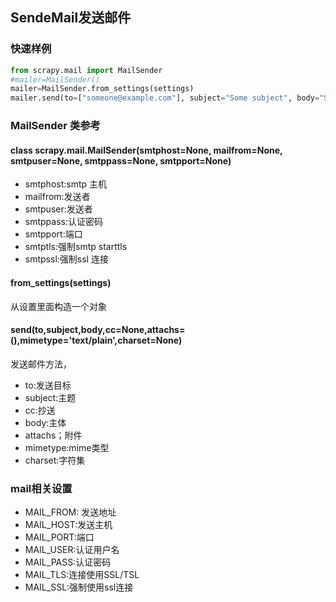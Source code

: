 ## SendeMail发送邮件

### 快速样例
```python
from scrapy.mail import MailSender
#mailer=MailSender()
mailer=MailSender.from_settings(settings)
mailer.send(to=["someone@example.com"], subject="Some subject", body="Some body", cc=["another@example.com"])
```
### MailSender 类参考
#### class scrapy.mail.MailSender(smtphost=None, mailfrom=None, smtpuser=None, smtppass=None, smtpport=None)
* smtphost:smtp 主机
* mailfrom:发送者
* smtpuser:发送者
* smtppass:认证密码
* smtpport:端口
* smtptls:强制smtp starttls
* smtpssl:强制ssl 连接
#### from_settings(settings)
从设置里面构造一个对象

#### send(to,subject,body,cc=None,attachs=(),mimetype='text/plain',charset=None)
发送邮件方法，
* to:发送目标
* subject:主题
* cc:抄送
* body:主体
* attachs；附件
* mimetype:mime类型
* charset:字符集

### mail相关设置
* MAIL_FROM: 发送地址
* MAIL_HOST:发送主机
* MAIL_PORT:端口
* MAIL_USER:认证用户名
* MAIL_PASS:认证密码
* MAIL_TLS:连接使用SSL/TSL
* MAIL_SSL:强制使用ssl连接


